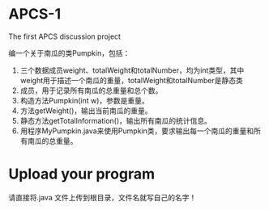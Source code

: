 # APCS-1
The first APCS discussion project

  编一个关于南瓜的类Pumpkin，包括：
1. 三个数据成员weight、totalWeight和totalNumber，均为int类型，其中weight用于描述一个南瓜的重量，totalWeight和totalNumber是静态类
2. 成员，用于记录所有南瓜的总重量和总个数。
3. 构造方法Pumpkin(int w)，参数是重量。
4. 方法getWeight()，输出当前南瓜的重量。
5. 静态方法getTotalInformation()，输出所有南瓜的统计信息。
6. 用程序MyPumpkin.java来使用Pumpkin类，要求输出每一个南瓜的重量和所有南瓜的总重量。

# Upload your program

请直接将.java 文件上传到根目录，文件名就写自己的名字！
